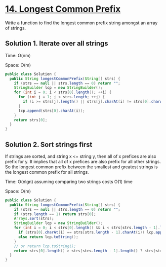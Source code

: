 # [14. Longest Common Prefix](https://leetcode.com/problems/longest-common-prefix/)

Write a function to find the longest common prefix string amongst an array of strings.

## Solution 1. Iterate over all strings

Time: O(nm)

Space: O(m)

```java
public class Solution {
  public String longestCommonPrefix(String[] strs) {
    if (strs == null || strs.length == 0) return "";
    StringBuilder lcp = new StringBuilder();
    for (int i = 0; i < strs[0].length(); ++i) {
      for (int j = 1; j < strs.length; ++j) {
        if (i >= strs[j].length() || strs[j].charAt(i) != strs[0].charAt(i)) return lcp.toString();
      }
      lcp.append(strs[0].charAt(i));
    }
    return strs[0];
  }
}
```

## Solution 2. Sort strings first

If strings are sorted, and string x <= string y, then all of x prefices are also prefix for y. It implies that all of x prefices are also prefix for all other strings. So the longest common prefix between the smallest and greatest strings is the longest common prefix for all strings.

Time: O(nlgn) assuming comparing two strings costs O(1) time

Space: O(m)

```java
public class Solution {
  public String longestCommonPrefix(String[] strs) {
    if (strs == null || strs.length == 0) return "";
    if (strs.length == 1) return strs[0];
    Arrays.sort(strs);
    StringBuilder lcp = new StringBuilder();
    for (int i = 0; i < strs[0].length() && i < strs[strs.length - 1].length(); ++i) {
      if (strs[0].charAt(i) == strs[strs.length - 1].charAt(i)) lcp.append(strs[0].charAt(i));
      else return lcp.toString();
    }
    // or return lcp.toString();
    return strs[0].length() > strs[strs.length - 1].length() ? strs[strs.length - 1] : strs[0];
  }
}
```

